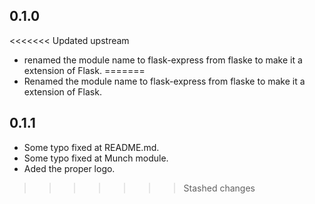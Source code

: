 ## 0.1.0

<<<<<<< Updated upstream
- renamed the module name to flask-express from flaske to make it a extension of Flask.
=======
- Renamed the module name to flask-express from flaske to make it a extension of Flask.

## 0.1.1

- Some typo fixed at README.md.
- Some typo fixed at Munch module.
- Aded the proper logo.
>>>>>>> Stashed changes
